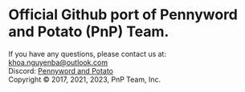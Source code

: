 # Official Github port of Pennyword and Potato (PnP) Team.
If you have any questions, please contact us at: khoa.nguyenba@outlook.com  
Discord: [Pennyword and Potato](https://discord.gg/RM3RdwvPH8)  
Copyright © 2017, 2021, 2023, PnP Team, Inc.
